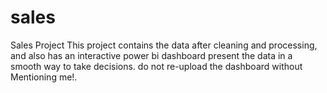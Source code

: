 # sales
Sales Project
This project contains the data after cleaning and processing, and also has an interactive power bi dashboard present the data in a smooth way to take decisions.
do not re-upload the dashboard without Mentioning me!.

